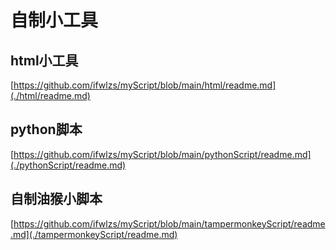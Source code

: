 # 自制小工具

## html小工具
[https://github.com/ifwlzs/myScript/blob/main/html/readme.md](./html/readme.md)

## python脚本
[https://github.com/ifwlzs/myScript/blob/main/pythonScript/readme.md](./pythonScript/readme.md)

## 自制油猴小脚本
[https://github.com/ifwlzs/myScript/blob/main/tampermonkeyScript/readme.md](./tampermonkeyScript/readme.md)